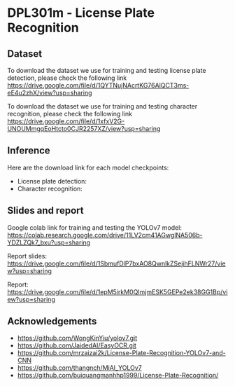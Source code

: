 # DPL301m - License Plate Recognition

## Dataset
To download the dataset we use for training and testing license plate detection, please check the following link https://drive.google.com/file/d/1QYTNujNAcrtKG76AlQCT3ms-eE4u2zhX/view?usp=sharing

To download the dataset we use for training and testing character recognition, please check the following link https://drive.google.com/file/d/1xfxV2G-UNOUMmgqEoHtcto0CJR2257XZ/view?usp=sharing

## Inference
Here are the download link for each model checkpoints:
- License plate detection: 
- Character recognition: 

## Slides and report
Google colab link for training and testing the YOLOv7 model: https://colab.research.google.com/drive/11LV2cm41AGwglNA506b-YDZLZQk7_bxu?usp=sharing

Report slides: https://drive.google.com/file/d/1SbmufDlP7bxAO8QwnlkZSejihFLNWr27/view?usp=sharing

Report: https://drive.google.com/file/d/1epM5irkM0QImjmESK5GEPe2ek38GG1Bp/view?usp=sharing

## Acknowledgements
- https://github.com/WongKinYiu/yolov7.git
- https://github.com/JaidedAI/EasyOCR.git
- https://github.com/mrzaizai2k/License-Plate-Recognition-YOLOv7-and-CNN
- https://github.com/thangnch/MiAI_YOLOv7
- https://github.com/buiquangmanhhp1999/License-Plate-Recognition/
